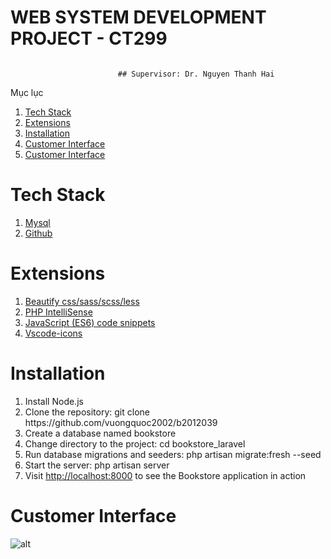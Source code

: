    # WEB SYSTEM DEVELOPMENT PROJECT - CT299
  <div>
    <img src="https://t3h.edu.vn/sites/default/files/php-la-gi_1_0.png" alt="">
  </div>

							## Supervisor: Dr. Nguyen Thanh Hai

<div class="widget-toc">
<div class="toc-title">
<div class="toc_title_inside">Mục lục</div>
<div class="toc_title_inside toc_close"></div>
</div>
<ol>
<li><a href="#1.+Tech+Stack">Tech Stack</a></li>
<li><a href="#2.+Extensions">Extensions</a></li>
<li><a href="#3.+Installation">Installation</a></li>
<li><a href="#4.+Customer+Interface">Customer Interface</a></li>
<li><a href="#5.+Customer+Interface">Customer Interface</a></li>
</ol>
</div>

# Tech Stack
<ol>
  <li><a href="#1.+Mysql">Mysql</a></li>
  <li><a href="#2.+Github">Github</a></li>
  
  </ol>

# Extensions
<ol>
  <li><a href="#1.+Mysql">Beautify css/sass/scss/less</a></li>
  <li><a href="#2.+Github">PHP IntelliSense</a></li>
  <li><a href="#1.+Mysql">JavaScript (ES6) code snippets</a></li>
  <li><a href="#2.+Github">Vscode-icons</a></li>
</ol>

# Installation
<ol>
  <li>
    Install Node.js</li>
    <li>Clone the repository: git clone https://github.com/vuongquoc2002/b2012039</li>
    <li>Create a database named bookstore</li>
    <li>Change directory to the project: cd bookstore_laravel</li>
    <li>Run database migrations and seeders: php artisan migrate:fresh --seed</li>
    <li>Start the server: php artisan server</li>
  <li>Visit <a href="#http://localhost:8000">http://localhost:8000</a> to see the Bookstore application in action</li>
  
</ol>

# Customer Interface
![alt](https://drive.google.com/file/d/1weOJq72BEgq9QUfXfFAfzfuNNkdphZt6/view?usp=share_link)

